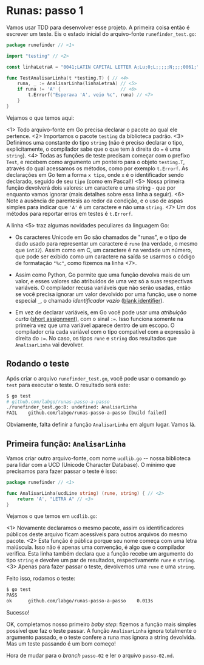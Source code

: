 # Runas: passo 1

Vamos usar TDD para desenvolver esse projeto. A primeira coisa então é escrever um teste. Eis o estado inicial do arquivo-fonte `runefinder_test.go`:

```go
package runefinder // <1>

import "testing" // <2>

const linhaLetraA = "0041;LATIN CAPITAL LETTER A;Lu;0;L;;;;;N;;;;0061;" // <3>

func TestAnalisarLinha(t *testing.T) { // <4>
	runa, _ := AnalisarLinha(linhaLetraA) // <5>
	if runa != 'A' {                      // <6>
		t.Errorf("Esperava 'A', veio %c", runa) // <7>
	}
}
```

Vejamos o que temos aqui:

<1> Todo arquivo-fonte em Go precisa declarar o pacote ao qual ele pertence.
<2> Importamos o pacote `testing` da biblioteca padrão.
<3> Definimos uma constante do tipo `string` (não é preciso declarar o tipo, explicitamente, o compilador sabe que o que tem à direita do `=` é uma `string`).
<4> Todas as funções de teste precisam começar com o prefixo `Test`, e recebem como argumento um ponteiro para o objeto `testing.T`, através do qual acessamos os métodos, como por exemplo `t.Errorf`. As declarações em Go tem a forma `x tipo`, onde `x` é o identificador sendo declarado, seguido de seu `tipo` (como em Pascal!)
<5> Nossa primeira função devolverá dois valores: um caractere e uma string - que por enquanto vamos ignorar (mais detalhes sobre essa linha a seguir).
<6> Note a ausência de parentesis ao redor da condição, e o uso de aspas simples para indicar que `'A'` é um caractere e não uma `string`.
<7> Um dos métodos para reportar erros em testes é `t.Errorf`.

A linha <5> traz algumas novidades peculiares da linguagem Go:

* Os caracteres Unicode em Go são chamados de "runas", e o tipo de dado usado para representar um caractere é `rune` (na verdade, o mesmo que `int32`). Assim como em C, um caractere é na verdade um número, que pode ser exibido como um caractere na saída se usarmos o código de formatação `"%c"`, como fizemos na linha <7>.

* Assim como Python, Go permite que uma função devolva mais de um valor, e esses valores são atribuídos de uma vez só a suas respectivas variáveis. O compilador recusa variáveis que não serão usadas, então se você precisa ignorar um valor devolvido por uma função, use o nome especial `_`, o chamado _identificador vazio_ ([blank identifier](https://golang.org/doc/effective_go.html#blank)).

* Em vez de declarar variáveis, em Go você pode usar uma _atribuição curta_ ([short assignment](https://tour.golang.org/basics/10)), com o sinal `:=`. Isso funciona somente na primeira vez que uma variável aparece dentro de um escopo. O compilador cria cada variável com o tipo compatível com a expressão à direita do `:=`. No caso, os tipos `rune` e `string` dos resultados que `AnalisarLinha` vai devolver.

## Rodando o teste

Após criar o arquivo `runefinder_test.go`, você pode usar o comando `go test` para executar o teste. O resultado será este:

```bash
$ go test
# github.com/labgo/runas-passo-a-passo
./runefinder_test.go:8: undefined: AnalisarLinha
FAIL	github.com/labgo/runas-passo-a-passo [build failed]
```

Obviamente, falta definir a função `AnalisarLinha` em algum lugar. Vamos lá.


## Primeira função: `AnalisarLinha`

Vamos criar outro arquivo-fonte, com nome `ucdlib.go` -- nossa biblioteca para lidar com a UCD (Unicode Character Database). O mínimo que precisamos para fazer passar o teste é isso:

```go
package runefinder // <1>

func AnalisarLinha(ucdLine string) (rune, string) { // <2>
	return 'A', "LETRA A" // <3>
}
```

Vejamos o que temos em `ucdlib.go`:

<1> Novamente declaramos o mesmo pacote, assim os identificadores públicos deste arquivo ficam acessíveis para outros arquivos do mesmo pacote.
<2> Esta função é pública porque seu nome começa com uma letra maiúscula. Isso não é apenas uma convenção, é algo que o compilador verifica. Esta linha também declara que a função recebe um argumento do tipo `string` e devolve um par de resultados, respectivamente `rune` e `string`.
<3> Apenas para fazer passar o teste, devolvemos uma `rune` e uma `string`.

Feito isso, rodamos o teste:

```bash
$ go test
PASS
ok  	github.com/labgo/runas-passo-a-passo	0.013s
```

Sucesso!

OK, completamos nosso primeiro _baby step_: fizemos a função mais simples possível que faz o teste passar. A função `AnalisarLinha` ignora totalmente o argumento passado, e o teste confere a runa mas ignora a string devolvida. Mas um teste passando é um bom começo!

Hora de mudar para o _branch_ `passo-02` e ler o arquivo `passo-02.md`.
